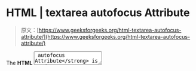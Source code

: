 # HTML | textarea autofocus Attribute

> 原文：[https://www.geeksforgeeks.org/html-textarea-autofocus-attribute/](https://www.geeksforgeeks.org/html-textarea-autofocus-attribute/)

The **HTML <textarea> autofocus Attribute** is used to specify that *the textarea field should get automatically focus when the page loads*. It is a Boolean Attribute.

**Syntax:**

```html
<textarea autofocus>
```

**Example:** This Example illustrates the use of autofocus attribute in Textarea Element.

```html
<!DOCTYPE html>
<html>

<head>
    <title>
      HTML textarea autofocus Attribute
  </title>
</head>

<body style="text-align:center">
    <h1 style="color: green;">
      GeeksforGeeks
  </h1>
    <h2>
      HTML <Textarea> 
      autofocus Attribute
  </h2>
        <textarea id="geeks"
                  autofocus>
          write something here----
  </textarea>
</body>

</html>
```

**Output:**
![](img/fddfd85ab8b2b295b0ea60134230b35a.png)

**Supported Browsers:** The browser supported by **HTML | <Textarea>autofocus Attribute** are listed below:

*   Google Chrome
*   Internet Explorer
*   Firefox
*   Opera
*   Safari